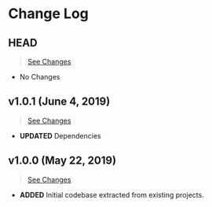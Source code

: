 # Change Log

## HEAD

> [See Changes](https://github.com/placeposition/alpaka-presence/compare/v1.0.1...master)

* No Changes

## v1.0.1 (June 4, 2019)

> [See Changes](https://github.com/placeposition/alpaka-presence/compare/1.0.0...v1.0.1)

* **UPDATED** Dependencies

## v1.0.0 (May 22, 2019)

> [See Changes](https://github.com/placeposition/alpaka-presence/compare/d9a53d9...v1.0.0)

* **ADDED** Initial codebase extracted from existing projects.
